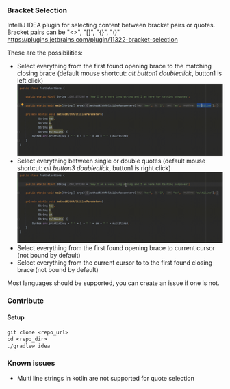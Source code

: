 ### Bracket Selection
IntelliJ IDEA plugin for selecting content between bracket pairs or quotes.<br/>
Bracket pairs can be "<>", "[]", "{}", "()"<br/>
https://plugins.jetbrains.com/plugin/11322-bracket-selection

These are the possibilities:
- Select everything from the first found opening brace to the matching closing brace (default mouse shortcut: <i>alt button1 doubleclick</i>, button1 is left click)<br/>
![everything_brackets](documentation/select_brackets_all.gif)
- Select everything between single or double quotes (default mouse shortcut: <i>alt button3 doubleclick</i>, button1 is right click)<br/>
![everything_quotes](documentation/select_quotes_all.gif)
- Select everything from the first found opening brace to current cursor (not bound by default)<br/>
- Select everything from the current cursor to to the first found closing brace (not bound by default)<br/>


Most languages should be supported, you can create an issue if one is not.

### Contribute
#### Setup
```
git clone <repo_url>
cd <repo_dir>
./gradlew idea
```

### Known issues
- Multi line strings in kotlin are not supported for quote selection